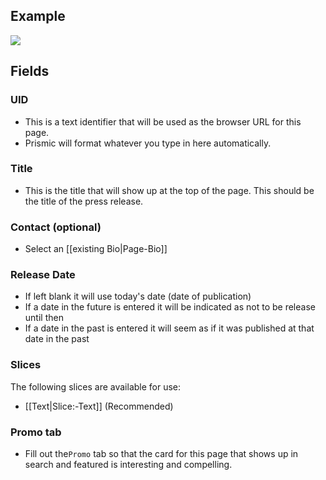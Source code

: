 ## Example
![](https://drive.google.com/uc?id=1COZajtey63_LSJ6j7d_7VZn4b8uli5gw)

## Fields

### UID
- This is a text identifier that will be used as the browser URL for this page. 
- Prismic will format whatever you type in here automatically. 

### Title
- This is the title that will show up at the top of the page. This should be the title of the press release.

### Contact (optional)
- Select an [[existing Bio|Page-Bio]]

### Release Date
- If left blank it will use today's date (date of publication)
- If a date in the future is entered it will be indicated as not to be release until then
- If a date in the past is entered it will seem as if it was published at that date in the past

### Slices
The following slices are available for use:
- [[Text|Slice:-Text]] (Recommended)

### Promo tab
- Fill out the`Promo` tab so that the card for this page that shows up in search and featured is interesting and compelling.